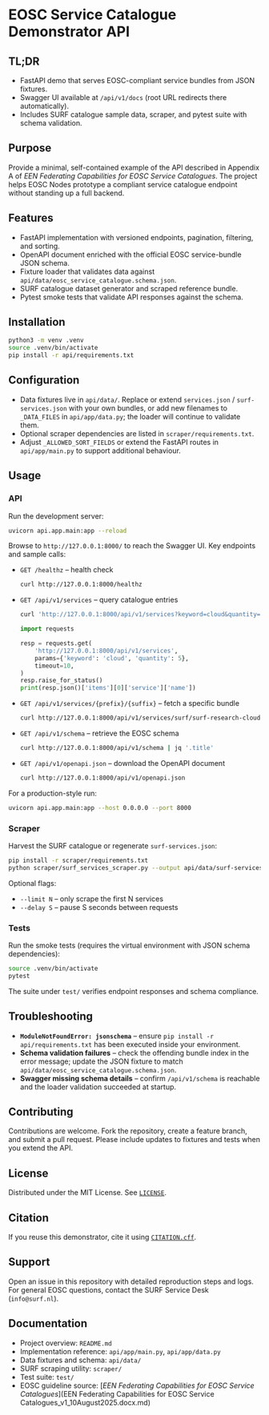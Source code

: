 # EOSC Service Catalogue Demonstrator API

## TL;DR
- FastAPI demo that serves EOSC-compliant service bundles from JSON fixtures.
- Swagger UI available at `/api/v1/docs` (root URL redirects there automatically).
- Includes SURF catalogue sample data, scraper, and pytest suite with schema validation.

## Purpose
Provide a minimal, self-contained example of the API described in Appendix A of *EEN Federating Capabilities for EOSC Service Catalogues*. The project helps EOSC Nodes prototype a compliant service catalogue endpoint without standing up a full backend.

## Features
- FastAPI implementation with versioned endpoints, pagination, filtering, and sorting.
- OpenAPI document enriched with the official EOSC service-bundle JSON schema.
- Fixture loader that validates data against `api/data/eosc_service_catalogue.schema.json`.
- SURF catalogue dataset generator and scraped reference bundle.
- Pytest smoke tests that validate API responses against the schema.

## Installation
```bash
python3 -m venv .venv
source .venv/bin/activate
pip install -r api/requirements.txt
```

## Configuration
- Data fixtures live in `api/data/`. Replace or extend `services.json` / `surf-services.json` with your own bundles, or add new filenames to `_DATA_FILES` in `api/app/data.py`; the loader will continue to validate them.
- Optional scraper dependencies are listed in `scraper/requirements.txt`.
- Adjust `_ALLOWED_SORT_FIELDS` or extend the FastAPI routes in `api/app/main.py` to support additional behaviour.

## Usage
### API
Run the development server:
```bash
uvicorn api.app.main:app --reload
```
Browse to `http://127.0.0.1:8000/` to reach the Swagger UI. Key endpoints and sample calls:
- `GET /healthz` – health check
  ```bash
  curl http://127.0.0.1:8000/healthz
  ```
- `GET /api/v1/services` – query catalogue entries
  ```bash
  curl 'http://127.0.0.1:8000/api/v1/services?keyword=cloud&quantity=5'
  ```
  ```python
  import requests

  resp = requests.get(
      'http://127.0.0.1:8000/api/v1/services',
      params={'keyword': 'cloud', 'quantity': 5},
      timeout=10,
  )
  resp.raise_for_status()
  print(resp.json()['items'][0]['service']['name'])
  ```
- `GET /api/v1/services/{prefix}/{suffix}` – fetch a specific bundle
  ```bash
  curl http://127.0.0.1:8000/api/v1/services/surf/surf-research-cloud
  ```
- `GET /api/v1/schema` – retrieve the EOSC schema
  ```bash
  curl http://127.0.0.1:8000/api/v1/schema | jq '.title'
  ```
- `GET /api/v1/openapi.json` – download the OpenAPI document
  ```bash
  curl http://127.0.0.1:8000/api/v1/openapi.json
  ```

For a production-style run:
```bash
uvicorn api.app.main:app --host 0.0.0.0 --port 8000
```

### Scraper
Harvest the SURF catalogue or regenerate `surf-services.json`:
```bash
pip install -r scraper/requirements.txt
python scraper/surf_services_scraper.py --output api/data/surf-services.json
```
Optional flags:
- `--limit N` – only scrape the first N services
- `--delay S` – pause S seconds between requests

### Tests
Run the smoke tests (requires the virtual environment with JSON schema dependencies):
```bash
source .venv/bin/activate
pytest
```
The suite under `test/` verifies endpoint responses and schema compliance.

## Troubleshooting
- **`ModuleNotFoundError: jsonschema`** – ensure `pip install -r api/requirements.txt` has been executed inside your environment.
- **Schema validation failures** – check the offending bundle index in the error message; update the JSON fixture to match `api/data/eosc_service_catalogue.schema.json`.
- **Swagger missing schema details** – confirm `/api/v1/schema` is reachable and the loader validation succeeded at startup.

## Contributing
Contributions are welcome. Fork the repository, create a feature branch, and submit a pull request. Please include updates to fixtures and tests when you extend the API.

## License
Distributed under the MIT License. See [`LICENSE`](LICENSE).

## Citation
If you reuse this demonstrator, cite it using [`CITATION.cff`](CITATION.cff).

## Support
Open an issue in this repository with detailed reproduction steps and logs. For general EOSC questions, contact the SURF Service Desk (`info@surf.nl`).

## Documentation
- Project overview: `README.md`
- Implementation reference: `api/app/main.py`, `api/app/data.py`
- Data fixtures and schema: `api/data/`
- SURF scraping utility: `scraper/`
- Test suite: `test/`
- EOSC guideline source: [*EEN Federating Capabilities for EOSC Service Catalogues*](EEN Federating Capabilities for EOSC Service Catalogues_v1_10August2025.docx.md)
